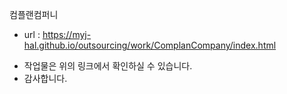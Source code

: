 컴플랜컴퍼니
- url : https://myj-hal.github.io/outsourcing/work/ComplanCompany/index.html

* 작업물은 위의 링크에서 확인하실 수 있습니다.
* 감사합니다.

